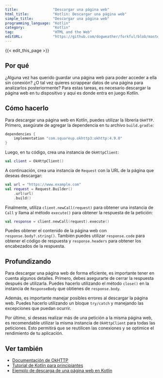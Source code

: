 ```yaml
---
title:                "Descargar una página web"
html_title:           "Kotlin: Descargar una página web"
simple_title:         "Descargar una página web"
programming_language: "Kotlin"
category:             "Kotlin"
tag:                  "HTML and the Web"
editURL:              "https://github.com/dogweather/forkful/blob/master/content/es/kotlin/downloading-a-web-page.md"
---
```


{{< edit_this_page >}}

## Por qué

¿Alguna vez has querido guardar una página web para poder acceder a ella sin conexión? ¿O tal vez quieres scrappear datos de una página para analizarlos posteriormente? Para estas tareas, es necesario descargar la página web en tu dispositivo y aquí es donde entra en juego Kotlin.

## Cómo hacerlo

Para descargar una página web en Kotlin, puedes utilizar la librería `OkHTTP`. Primero, asegúrate de agregar la dependencia en tu archivo `build.gradle`:

```Kotlin
dependencies {
    implementation "com.squareup.okhttp3:okhttp:4.9.0"
}
```

Luego, en tu código, crea una instancia de `OkHttpClient`:

```Kotlin
val client = OkHttpClient()
```

A continuación, crea una instancia de `Request` con la URL de la página que deseas descargar:

```Kotlin
val url = "https://www.example.com"
val request = Request.Builder()
    .url(url)
    .build()
```

Finalmente, utiliza `client.newCall(request)` para obtener una instancia de `Call` y llama al método `execute()` para obtener la respuesta de la petición:

```Kotlin
val response = client.newCall(request).execute()
```

Puedes obtener el contenido de la página web con `response.body?.string()`. También puedes utilizar `response.code` para obtener el código de respuesta y `response.headers` para obtener los encabezados de la respuesta.

## Profundizando

Para descargar una página web de forma eficiente, es importante tener en cuenta algunos detalles. Primero, debes asegurarte de cerrar la respuesta después de utilizarla. Puedes hacerlo utilizando el método `close()` en la instancia de `ResponseBody` que obtienes de `response.body`.

Además, es importante manejar posibles errores al descargar la página web. Puedes hacerlo utilizando un bloque `try/catch` y manejando las excepciones que puedan ocurrir.

Por último, si deseas realizar más de una petición a la misma página web, es recomendable utilizar la misma instancia de `OkHttpClient` para todas las peticiones. Esto permitirá que se reutilicen las conexiones y se optimice el rendimiento de tu aplicación.

## Ver también
- [Documentación de OkHTTP](https://square.github.io/okhttp/)
- [Tutorial de Kotlin para principiantes](https://www.freecodecamp.org/news/learn-kotlin-for-beginners/)
- [Ejemplo de descarga de una página web en Kotlin](https://gist.github.com/shubhamtrivedi1/2865aa864ae90614c868)